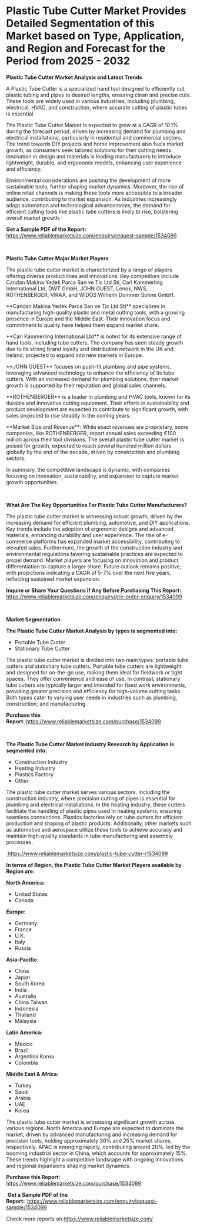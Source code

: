 <p><h1>Plastic Tube Cutter Market Provides Detailed Segmentation of this Market based on Type, Application, and Region and Forecast for the Period from 2025 - 2032</h1></p><p><strong>Plastic Tube Cutter Market Analysis and Latest Trends</strong></p>
<p><p>A Plastic Tube Cutter is a specialized hand tool designed to efficiently cut plastic tubing and pipes to desired lengths, ensuring clean and precise cuts. These tools are widely used in various industries, including plumbing, electrical, HVAC, and construction, where accurate cutting of plastic tubes is essential.</p><p>The Plastic Tube Cutter Market is expected to grow at a CAGR of 10.1% during the forecast period, driven by increasing demand for plumbing and electrical installations, particularly in residential and commercial sectors. The trend towards DIY projects and home improvement also fuels market growth, as consumers seek tailored solutions for their cutting needs. Innovation in design and materials is leading manufacturers to introduce lightweight, durable, and ergonomic models, enhancing user experience and efficiency.</p><p>Environmental considerations are pushing the development of more sustainable tools, further shaping market dynamics. Moreover, the rise of online retail channels is making these tools more accessible to a broader audience, contributing to market expansion. As industries increasingly adopt automation and technological advancements, the demand for efficient cutting tools like plastic tube cutters is likely to rise, bolstering overall market growth.</p></p>
<p><strong>Get a Sample PDF of the Report:&nbsp;</strong> <a href="https://www.reliablemarketsize.com/enquiry/request-sample/1534099?utm_campaign=1995&utm_medium=2&utm_source=Github&utm_content=ia&utm_term=17022025&utm_id=plastic-tube-cutter">https://www.reliablemarketsize.com/enquiry/request-sample/1534099</a></p>
<p>&nbsp;</p>
<p><strong>Plastic Tube Cutter Major Market Players</strong></p>
<p><p>The plastic tube cutter market is characterized by a range of players offering diverse product lines and innovations. Key competitors include Candan Makina Yedek Parca San ve Tic Ltd Sti, Carl Kammerling International Ltd, DWT GmbH, JOHN GUEST, Lenox, NWS, ROTHENBERGER, VIRAX, and WIDOS Wilhelm Dommer Sohne GmbH. </p><p>**Candan Makina Yedek Parca San ve Tic Ltd Sti** specializes in manufacturing high-quality plastic and metal cutting tools, with a growing presence in Europe and the Middle East. Their innovation focus and commitment to quality have helped them expand market share.</p><p>**Carl Kammerling International Ltd** is noted for its extensive range of hand tools, including tube cutters. The company has seen steady growth due to its strong brand loyalty and distribution network in the UK and Ireland, projected to expand into new markets in Europe.</p><p>**JOHN GUEST** focuses on push-fit plumbing and pipe systems, leveraging advanced technology to enhance the efficiency of its tube cutters. With an increased demand for plumbing solutions, their market growth is supported by their reputation and global sales channels.</p><p>**ROTHENBERGER** is a leader in plumbing and HVAC tools, known for its durable and innovative cutting equipment. Their efforts in sustainability and product development are expected to contribute to significant growth, with sales projected to rise steadily in the coming years.</p><p>**Market Size and Revenue**: While exact revenues are proprietary, some companies, like ROTHENBERGER, report annual sales exceeding €100 million across their tool divisions. The overall plastic tube cutter market is poised for growth, expected to reach several hundred million dollars globally by the end of the decade, driven by construction and plumbing sectors.</p><p>In summary, the competitive landscape is dynamic, with companies focusing on innovation, sustainability, and expansion to capture market growth opportunities.</p></p>
<p>&nbsp;</p>
<p><strong>What Are The Key Opportunities For Plastic Tube Cutter Manufacturers?</strong></p>
<p><p>The plastic tube cutter market is witnessing robust growth, driven by the increasing demand for efficient plumbing, automotive, and DIY applications. Key trends include the adoption of ergonomic designs and advanced materials, enhancing durability and user experience. The rise of e-commerce platforms has expanded market accessibility, contributing to elevated sales. Furthermore, the growth of the construction industry and environmental regulations favoring sustainable practices are expected to propel demand. Market players are focusing on innovation and product differentiation to capture a larger share. Future outlook remains positive, with projections indicating a CAGR of 5-7% over the next five years, reflecting sustained market expansion.</p></p>
<p><strong>Inquire or Share Your Questions If Any Before Purchasing This Report:</strong> <a href="https://www.reliablemarketsize.com/enquiry/pre-order-enquiry/1534099?utm_campaign=1995&utm_medium=2&utm_source=Github&utm_content=ia&utm_term=17022025&utm_id=plastic-tube-cutter">https://www.reliablemarketsize.com/enquiry/pre-order-enquiry/1534099</a></p>
<p>&nbsp;</p>
<p><strong>Market Segmentation</strong></p>
<p><strong>The Plastic Tube Cutter Market Analysis by types is segmented into:</strong></p>
<p><ul><li>Portable Tube Cutter</li><li>Stationary Tube Cutter</li></ul></p>
<p><p>The plastic tube cutter market is divided into two main types: portable tube cutters and stationary tube cutters. Portable tube cutters are lightweight and designed for on-the-go use, making them ideal for fieldwork or tight spaces. They offer convenience and ease of use. In contrast, stationary tube cutters are typically larger and intended for fixed work environments, providing greater precision and efficiency for high-volume cutting tasks. Both types cater to varying user needs in industries such as plumbing, construction, and manufacturing.</p></p>
<p><strong>Purchase this Report:&nbsp;</strong><a href="https://www.reliablemarketsize.com/purchase/1534099?utm_campaign=1995&utm_medium=2&utm_source=Github&utm_content=ia&utm_term=17022025&utm_id=plastic-tube-cutter">https://www.reliablemarketsize.com/purchase/1534099</a></p>
<p>&nbsp;</p>
<p><strong>The Plastic Tube Cutter Market Industry Research by Application is segmented into:</strong></p>
<p><ul><li>Construction Industry</li><li>Heating Industry</li><li>Plastics Factory</li><li>Other</li></ul></p>
<p><p>The plastic tube cutter market serves various sectors, including the construction industry, where precision cutting of pipes is essential for plumbing and electrical installations. In the heating industry, these cutters facilitate the handling of plastic pipes used in heating systems, ensuring seamless connections. Plastics factories rely on tube cutters for efficient production and shaping of plastic products. Additionally, other markets such as automotive and aerospace utilize these tools to achieve accuracy and maintain high-quality standards in tube manufacturing and assembly processes.</p></p>
<p><a href="https://www.reliablemarketsize.com/plastic-tube-cutter-r1534099?utm_campaign=1995&utm_medium=2&utm_source=Github&utm_content=ia&utm_term=17022025&utm_id=plastic-tube-cutter">&nbsp;https://www.reliablemarketsize.com/plastic-tube-cutter-r1534099</a></p>
<p><strong>In terms of Region, the Plastic Tube Cutter Market Players available by Region are:</strong></p>
<p>
    <p> <strong> North America: </strong>
        <ul>
            <li>United States</li>
            <li>Canada</li>
        </ul>
        </p> 
    <p> <strong> Europe: </strong>
        <ul>
            <li>Germany</li>
            <li>France</li>
            <li>U.K.</li>
            <li>Italy</li>
            <li>Russia</li>
        </ul>
        </p> 
    <p> <strong> Asia-Pacific: </strong>
        <ul>
            <li>China</li>
            <li>Japan</li>
            <li>South Korea</li>
            <li>India</li>
            <li>Australia</li>
            <li>China Taiwan</li>
            <li>Indonesia</li>
            <li>Thailand</li>
            <li>Malaysia</li>
        </ul>
        </p> 
    <p> <strong> Latin America: </strong>
        <ul>
            <li>Mexico</li>
            <li>Brazil</li>
            <li>Argentina Korea</li>
            <li>Colombia</li>
        </ul>
        </p> 
    <p> <strong> Middle East & Africa: </strong>
        <ul>
            <li>Turkey</li>
            <li>Saudi</li>
            <li>Arabia</li>
            <li>UAE</li>
            <li>Korea</li>
        </ul>
    </p>
    </p>
<p><p>The plastic tube cutter market is witnessing significant growth across various regions. North America and Europe are expected to dominate the market, driven by advanced manufacturing and increasing demand for precision tools, holding approximately 30% and 25% market shares, respectively. APAC is emerging rapidly, contributing around 20%, led by the booming industrial sector in China, which accounts for approximately 15%. These trends highlight a competitive landscape with ongoing innovations and regional expansions shaping market dynamics.</p></p>
<p><strong>Purchase this Report: </strong><a href="https://www.reliablemarketsize.com/purchase/1534099?utm_campaign=1995&utm_medium=2&utm_source=Github&utm_content=ia&utm_term=17022025&utm_id=plastic-tube-cutter">https://www.reliablemarketsize.com/purchase/1534099</a></p>
<p>&nbsp;<strong>Get a Sample PDF of the Report:&nbsp;&nbsp;</strong><a href="https://www.reliablemarketsize.com/enquiry/request-sample/1534099?utm_campaign=1995&utm_medium=2&utm_source=Github&utm_content=ia&utm_term=17022025&utm_id=plastic-tube-cutter">https://www.reliablemarketsize.com/enquiry/request-sample/1534099</a></p>
<p><strong></strong></p>
<p>Check more reports on <a href="https://www.reliablemarketsize.com/?utm_campaign=1995&utm_medium=2&utm_source=Github&utm_content=ia&utm_term=17022025&utm_id=plastic-tube-cutter">https://www.reliablemarketsize.com/</a></p>